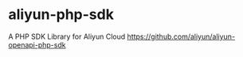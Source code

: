 # aliyun-php-sdk
A PHP SDK Library for Aliyun Cloud https://github.com/aliyun/aliyun-openapi-php-sdk
